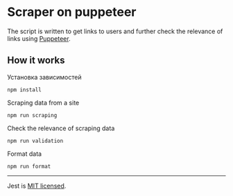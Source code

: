 # Scraper on puppeteer

The script is written to get links to users and further check the relevance of links using [Puppeteer](https://github.com/GoogleChrome/puppeteer).

## How it works

Установка зависимостей

```
npm install
```

Scraping data from a site

```
npm run scraping
```

Check the relevance of scraping data

```
npm run validation
```

Format data

```
npm run format
```

---

Jest is [MIT licensed](https://github.com/Alexandrshy/scraping/blob/master/LICENSE).
